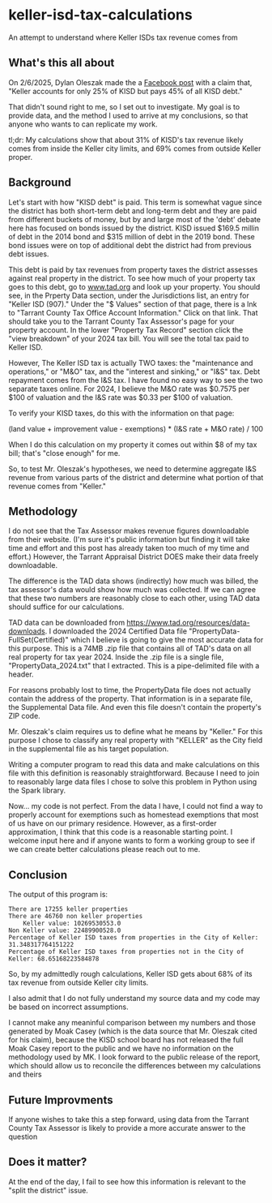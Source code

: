 # keller-isd-tax-calculations
An attempt to understand where Keller ISDs tax revenue comes from

## What's this all about

On 2/6/2025, Dylan Oleszak made the a [Facebook post](https://www.facebook.com/share/p/19zjjhdRfn/) with a claim that, "Keller accounts for only 25% of KISD but pays 45% of all KISD debt." 

That didn't sound right to me, so I set out to investigate. My goal is to provide data, and the method I used to arrive at my conclusions, so that anyone who wants to can replicate my work.

tl;dr: My calculations show that about 31% of KISD's tax revenue likely comes from inside the Keller city limits, and
69% comes from outside Keller proper.

## Background

Let's start with how "KISD debt" is paid. This term is somewhat vague since the district has both short-term debt and long-term debt and they are paid from different buckets of money, but by and large most of the 'debt' debate here has focused on bonds issued by the district. KISD issued $169.5 millin of debt in the 2014 bond and $315 million of debt in the 2019 bond. These bond issues were on top of additional debt the district had from previous debt issues. 

This debt is paid by tax revenues from property taxes the district assesses against real property in the district. To see how much of your property tax goes to this debt, go to www.tad.org and look up your property. You should see, in the Prperty Data section, under the Jurisdictions list, an entry for "Keller ISD (907)." Under the "$ Values" section of that page, there is a lnk to "Tarrant County Tax Office Account Information." Click on that link. That should take you to the Tarrant County Tax Assessor's page for your property account. In the lower "Property Tax Record" section click the "view breakdown" of your 2024 tax bill. You will see the total tax paid to Keller ISD.

However, The Keller ISD tax is actually TWO taxes: the "maintenance and operations," or "M&O" tax, and the "interest and sinking," or "I&S" tax. Debt repayment comes from the I&S tax. I have found no easy way to see the two separate taxes online. For 2024, I believe the M&O rate was $0.7575 per $100 of valuation and the I&S rate was $0.33 per $100 of valuation.

To verify your KISD taxes, do this with the information on that page:

(land value + improvement value - exemptions) * (I&S rate + M&O rate) / 100

When I do this calculation on my property it comes out within $8 of my tax bill; that's "close enough" for me.

So, to test Mr. Oleszak's hypotheses, we need to determine aggregate I&S revenue from various parts of the district and determine what portion of that revenue comes from "Keller."

## Methodology

I do not see that the Tax Assessor makes revenue figures downloadable from their website. (I'm sure it's public information but finding it will take time and effort and this post has already taken too much of my time and effort.) However, the Tarrant Appraisal District DOES make their data freely downloadable.

The difference is the TAD data shows (indirectly) how much was billed, the tax assessor's data would show how much was collected. If we can agree that these two numbers are reasonably close to each other, using TAD data should suffice for our calculations.

TAD data can be downloaded from https://www.tad.org/resources/data-downloads. I downloaded the 2024 Certified Data file "PropertyData-FullSet(Certified)" which I believe is going to give the most accurate data for this purpose. This is a 74MB .zip file that contains all of TAD's data on all real property for tax year 2024. Inside the .zip file is a single file, "PropertyData_2024.txt" that I extracted. This is a pipe-delimited file with a header. 

For reasons probably lost to time, the PropertyData file does not actually contain the address of the property. That information is in a separate file, the Supplemental Data file. And even this file doesn't contain the property's ZIP code.

Mr. Oleszak's claim requires us to define what he means by "Keller." For this purpose I chose to classify any real property with "KELLER" as the City field in the supplemental file as his target population.

Writing a computer program to read this data and make calculations on this file with this definition is reasonably straightforward. Because I need to join to reasonably large data files I chose to solve this problem in Python using the Spark library.

Now... my code is not perfect. From the data I have, I could not find a way to properly account for exemptions such as homestead exemptions that most of us have on our primary residence. However, as a first-order approximation, I think that this code is a reasonable starting point. I welcome input here and if anyone wants to form a working group to see if we can create better calculations please reach out to me.

## Conclusion

The output of this program is:

```
There are 17255 keller properties
There are 46760 non keller properties
    Keller value: 10269530553.0
Non Keller value: 22489900528.0
Percentage of Keller ISD taxes from properties in the City of Keller: 31.348317764151222
Percentage of Keller ISD taxes from properties not in the City of Keller: 68.65168223584878
```

So, by my admittedly rough calculations, Keller ISD gets about 68% of its tax revenue from outside Keller city limits.

I also admit that I do not fully understand my source data and my code may be based on incorrect assumptions.

I cannot make any meaninful comparison between my numbers and those generated by Moak Casey (which is the data source that Mr. Oleszak cited 
for his claim), because the KISD school board has not released the full Moak Casey report to the public and we have no information on
the methodology used by MK. I look forward to the public release of the report, which should allow us to reconcile the differences between
my calculations and theirs

## Future Improvments

If anyone wishes to take this a step forward, using data from the Tarrant County Tax Assessor is likely to provide a more accurate
answer to the question

## Does it matter?

At the end of the day, I fail to see how this information is relevant to the "split the district" issue.